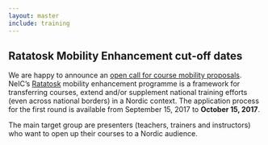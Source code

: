 ```yaml
---
layout: master
include: training
---
```


## Ratatosk Mobility Enhancement cut-off dates

We are happy to announce an [open call for course mobility proposals](/training/course-mobility). NeIC’s [Ratatosk](/ratatosk) mobility enhancement programme is a framework for transferring courses, extend and/or supplement national training efforts (even across national borders) in a Nordic context. The application process for the first round is available from September 15, 2017 to **October 15, 2017**.

The main target group are presenters (teachers, trainers and instructors) who want to open up their courses to a Nordic audience.
